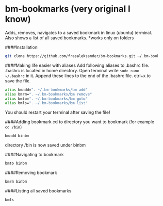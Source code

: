 # bm-bookmarks (very original I know)
Adds, removes, navigates to a saved bookmark in linux (ubuntu) terminal. Also shows a list of all saved bookmarks. 
*works only on folders

####Installation
```bash
git clone https://github.com/frasaleksander/bm-bookmarks.git ~/.bm-bookmarks
```

####Making life easier with aliases
Add following aliases to .bashrc file. .bashrc is located in home directory. Open terminal write `sudo nano ~/.bashrc` in it. Append these lines to the end of the .bashrc file. ctrl+x to save the file.
```bash
alias bmadd=". ~/.bm-bookmarks/bm add"
alias bmrm=". ~/.bm-bookmarks/bm remove"
alias bmto=". ~/.bm-bookmarks/bm goto"
alias bmls=". ~/.bm-bookmarks/bm list"
```
You should restart your terminal after saving the file!  

####Adding bookmark 
cd to directory you want to bookmark (for example `cd /bin`)
```bash
bmadd binbm
```
directory /bin is now saved under binbm

####Navigating to bookmark
```bash
bmto binbm
```

####Removing bookmark
```bash
bmrm binbm
```

####Listing all saved bookmarks
```bash
bmls
```
